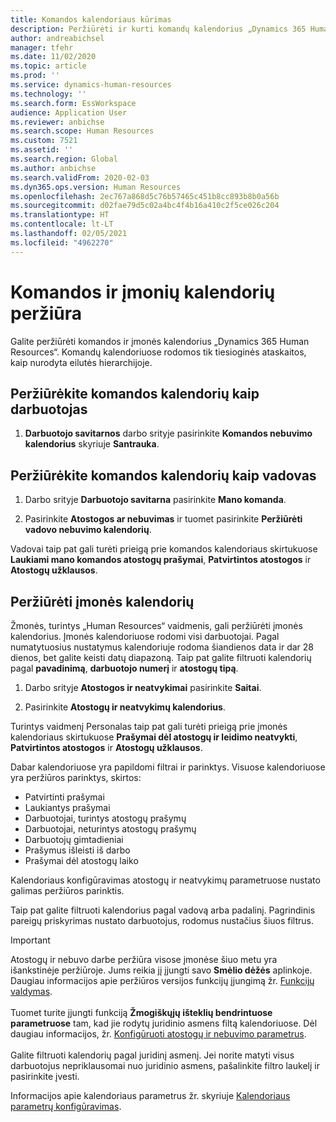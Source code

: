 ```yaml
---
title: Komandos kalendoriaus kūrimas
description: Peržiūrėti ir kurti komandų kalendorius „Dynamics 365 Human Resources“.
author: andreabichsel
manager: tfehr
ms.date: 11/02/2020
ms.topic: article
ms.prod: ''
ms.service: dynamics-human-resources
ms.technology: ''
ms.search.form: EssWorkspace
audience: Application User
ms.reviewer: anbichse
ms.search.scope: Human Resources
ms.custom: 7521
ms.assetid: ''
ms.search.region: Global
ms.author: anbichse
ms.search.validFrom: 2020-02-03
ms.dyn365.ops.version: Human Resources
ms.openlocfilehash: 2ec767a868d5c76b57465c451b8cc893b8b0a56b
ms.sourcegitcommit: d02fae79d5c02a4bc4f4b16a410c2f5ce026c204
ms.translationtype: HT
ms.contentlocale: lt-LT
ms.lasthandoff: 02/05/2021
ms.locfileid: "4962270"
---
```

# <a name="view-team-and-company-calendars"></a>Komandos ir įmonių kalendorių peržiūra

Galite peržiūrėti komandos ir įmonės kalendorius „Dynamics 365 Human Resources“. Komandų kalendoriuose rodomos tik tiesioginės ataskaitos, kaip nurodyta eilutės hierarchijoje.

## <a name="view-your-team-calendar-as-an-employee"></a>Peržiūrėkite komandos kalendorių kaip darbuotojas

1. **Darbuotojo savitarnos** darbo srityje pasirinkite **Komandos nebuvimo kalendorius** skyriuje **Santrauka**.

## <a name="view-your-team-calendar-as-a-manager"></a>Peržiūrėkite komandos kalendorių kaip vadovas

1. Darbo srityje **Darbuotojo savitarna** pasirinkite **Mano komanda**.

2. Pasirinkite **Atostogos ar nebuvimas** ir tuomet pasirinkite **Peržiūrėti vadovo nebuvimo kalendorių**.

Vadovai taip pat gali turėti prieigą prie komandos kalendoriaus skirtukuose **Laukiami mano komandos atostogų prašymai**, **Patvirtintos atostogos** ir **Atostogų užklausos**. 

## <a name="view-a-company-calendar"></a>Peržiūrėti įmonės kalendorių

Žmonės, turintys „Human Resources“ vaidmenis, gali peržiūrėti įmonės kalendorius. Įmonės kalendoriuose rodomi visi darbuotojai. Pagal numatytuosius nustatymus kalendoriuje rodoma šiandienos data ir dar 28 dienos, bet galite keisti datų diapazoną. Taip pat galite filtruoti kalendorių pagal **pavadinimą**, **darbuotojo numerį** ir **atostogų tipą**.

1. Darbo srityje **Atostogos ir neatvykimai** pasirinkite **Saitai**.

2. Pasirinkite **Atostogų ir neatvykimų kalendorius**.

Turintys vaidmenį Personalas taip pat gali turėti prieigą prie įmonės kalendoriaus skirtukuose **Prašymai dėl atostogų ir leidimo neatvykti**, **Patvirtintos atostogos** ir **Atostogų užklausos**. 

Dabar kalendoriuose yra papildomi filtrai ir parinktys. Visuose kalendoriuose yra peržiūros parinktys, skirtos:

- Patvirtinti prašymai
- Laukiantys prašymai
- Darbuotojai, turintys atostogų prašymų
- Darbuotojai, neturintys atostogų prašymų
- Darbuotojų gimtadieniai
- Prašymus išleisti iš darbo 
- Prašymai dėl atostogų laiko

Kalendoriaus konfigūravimas atostogų ir neatvykimų parametruose nustato galimas peržiūros parinktis.

Taip pat galite filtruoti kalendorius pagal vadovą arba padalinį. Pagrindinis pareigų priskyrimas nustato darbuotojus, rodomus nustačius šiuos filtrus. 

>[!IMPORTANT]
>Atostogų ir nebuvo darbe peržiūra visose įmonėse šiuo metu yra išankstinėje peržiūroje. Jums reikia jį įjungti savo **Smėlio dėžės** aplinkoje. Daugiau informacijos apie peržiūros versijos funkcijų įjungimą žr. [Funkcijų valdymas](hr-admin-manage-features.md).<br><br>
>Tuomet turite įjungti funkciją **Žmogiškųjų išteklių bendrintuose parametruose** tam, kad jie rodytų juridinio asmens filtą kalendoriuose. Dėl daugiau informacijos, žr. [Konfigūruoti atostogų ir nebuvimo parametrus](hr-leave-and-absence-parameters.md).<br><br>
>Galite filtruoti kalendorių pagal juridinį asmenį. Jei norite matyti visus darbuotojus nepriklausomai nuo juridinio asmens, pašalinkite filtro laukelį ir pasirinkite įvesti. 

Informacijos apie kalendoriaus parametrus žr. skyriuje [Kalendoriaus parametrų konfigūravimas](hr-leave-and-absence-parameters.md?configure-calendar-parameters).

